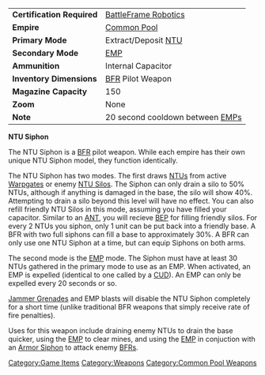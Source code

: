 |                            |                                                          |
| -------------------------- | -------------------------------------------------------- |
| **Certification Required** | [BattleFrame Robotics](/BattleFrame_Robotics "wikilink") |
| **Empire**                 | [Common Pool](/Common_Pool "wikilink")                   |
| **Primary Mode**           | Extract/Deposit [NTU](/NTU "wikilink")                   |
| **Secondary Mode**         | [EMP](/EMP "wikilink")                                   |
| **Ammunition**             | Internal Capacitor                                       |
| **Inventory Dimensions**   | [BFR](/BFR "wikilink") Pilot Weapon                      |
| **Magazine Capacity**      | 150                                                      |
| **Zoom**                   | None                                                     |
| **Note**                   | 20 second cooldown between [EMPs](/EMP "wikilink")       |

**NTU Siphon**

The NTU Siphon is a [BFR](/BFR "wikilink") pilot weapon. While each
empire has their own unique NTU Siphon model, they function identically.

The NTU Siphon has two modes. The first draws [NTUs](/NTU "wikilink")
from active [Warpgates](/Warpgate "wikilink") or enemy [NTU
Silos](/NTU_Silo "wikilink"). The Siphon can only drain a silo to 50%
NTUs, although if anything is damaged in the base, the silo will show
40%. Attempting to drain a silo beyond this level will have no effect.
You can also refill friendly NTU Silos in this mode, assuming you have
filled your capacitor. Similar to an [ANT](/ANT "wikilink"), you will
recieve [BEP](/BEP "wikilink") for filling friendly silos. For every 2
NTUs you siphon, only 1 unit can be put back into a friendly base. A BFR
with two full siphons can fill a base to approximately 30%. A BFR can
only use one NTU Siphon at a time, but can equip Siphons on both arms.

The second mode is the [EMP](/EMP "wikilink") mode. The Siphon must have
at least 30 NTUs gathered in the primary mode to use as an EMP. When
activated, an EMP is expelled (identical to one called by a
[CUD](/CUD "wikilink")). An EMP can only be expelled every 20 seconds or
so.

[Jammer Grenades](/Jammer_Grenade "wikilink") and EMP blasts will disable
the NTU Siphon completely for a short time (unlike traditional BFR
weapons that simply receive rate of fire penalties).

Uses for this weapon include draining enemy NTUs to drain the base
quicker, using the [EMP](/EMP "wikilink") to clear mines, and using the
[EMP](/EMP "wikilink") in conjuction with an [Armor
Siphon](/Armor_Siphon "wikilink") to attack enemy [BFRs](/BFR "wikilink").

[Category:Game Items](/Category:Game_Items "wikilink")
[Category:Weapons](/Category:Weapons "wikilink") [Category:Common Pool
Weapons](/Category:Common_Pool_Weapons "wikilink")
